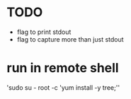 # TODO
- flag to print stdout
- flag to capture more than just stdout


# run in remote shell

'sudo su - root -c 'yum install -y tree;''